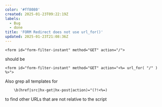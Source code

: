```yaml
---
color: '#ff8080'
created: 2025-01-23T09:22:19Z
labels:
  - Bug
  - done
title: 'FORM Redirect does not use url_for()'
updated: 2025-01-23T21:08:36Z
---
```

```
<form id="form-filter-instant" method="GET" action="/">
```
should be

```
<form id="form-filter-instant" method="GET" action="<%= url_for( "/" ) %>">
```

Also grep all templates for

```
    \b(href|src|hx-get|hx-post|action)="(?!<%=)
```

to find other URLs that are not relative to the script